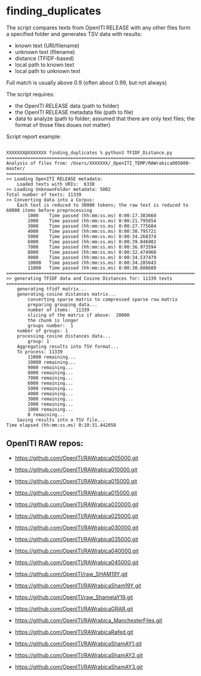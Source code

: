 # finding_duplicates

The script compares texts from OpenITI RELEASE with any other files form a specified folder and generates TSV data with results: 

- known text (URI/filename)
- unknown text (filename)
- distance (TFIDF-based)
- local path to known text
- local path to unknown text

Full match is usually above 0.9 (often about 0.99, but not always)

The script requires:

- the OpenITI RELEASE data (path to folder)
- the OpenITI RELEASE metadata file (path to file)
- data to analyze (path to folder; assumed that there are only text files; the format of those files doues not matter)


Script report example:
```

XXXXXXX@XXXXXXX finding_duplicates % python3 TFIDF_Distance.py
================================================================================
Analysis of files from: /Users/XXXXXXX/_OpenITI_TEMP/RAWrabica005000-master/
================================================================================
>> Loading OpenITI RELEASE metadata:
	Loaded texts with URIs:  6338
>> Loading UnknownFolder metadata: 5002
Total number of texts: 11339
>> Converting data into a Corpus:
	Each text is reduced to 30000 tokens; the raw text is reduced to 60000 items before preprocessing
		1000 	Time passed (hh:mm:ss.ms) 0:00:17.383660
		2000 	Time passed (hh:mm:ss.ms) 0:00:21.795654
		3000 	Time passed (hh:mm:ss.ms) 0:00:27.775684
		4000 	Time passed (hh:mm:ss.ms) 0:00:30.795721
		5000 	Time passed (hh:mm:ss.ms) 0:00:34.260374
		6000 	Time passed (hh:mm:ss.ms) 0:00:39.846982
		7000 	Time passed (hh:mm:ss.ms) 0:00:36.973594
		8000 	Time passed (hh:mm:ss.ms) 0:00:32.474960
		9000 	Time passed (hh:mm:ss.ms) 0:00:34.537479
		10000 	Time passed (hh:mm:ss.ms) 0:00:34.285643
		11000 	Time passed (hh:mm:ss.ms) 0:00:30.608689
================================================================================
>> generating TFIDF data and Cosine Distances for: 11339 texts
================================================================================
	generating tfidf matrix...
	generating cosine distances matrix...
		converting sparse matrix to compressed sparse row matrix
		preparing grouping data...
		number of items:  11339
		slicing of the matrix if above:  20000
		the chunk is longer
		groups number:  1
	number of groups: 1
	processing cosine distances data...
		group: 1
	Aggregating results into TSV format...
	To process: 11339
		11000 remaining...
		10000 remaining...
		9000 remaining...
		8000 remaining...
		7000 remaining...
		6000 remaining...
		5000 remaining...
		4000 remaining...
		3000 remaining...
		2000 remaining...
		1000 remaining...
		0 remaining...
	Saving results into a TSV file...
Time elapsed (hh:mm:ss.ms) 0:10:31.442058

```

## OpenITI RAW repos:


- https://github.com/OpenITI/RAWrabica005000.git
- https://github.com/OpenITI/RAWrabica010000.git
- https://github.com/OpenITI/RAWrabica015000.git
- https://github.com/OpenITI/RAWrabica015000.git
- https://github.com/OpenITI/RAWrabica020000.git
- https://github.com/OpenITI/RAWrabica025000.git
- https://github.com/OpenITI/RAWrabica030000.git
- https://github.com/OpenITI/RAWrabica035000.git
- https://github.com/OpenITI/RAWrabica040000.git
- https://github.com/OpenITI/RAWrabica045000.git

- https://github.com/OpenITI/raw_SHAM19Y.git
- https://github.com/OpenITI/RAWrabicaSham19Y.git
- https://github.com/OpenITI/raw_ShamelaY19.git
- https://github.com/OpenITI/RAWrabicaGRAR.git
- https://github.com/OpenITI/RAWrabica_ManchesterFiles.git
- https://github.com/OpenITI/RAWrabicaRafed.git
- https://github.com/OpenITI/RAWrabicaShamAY1.git
- https://github.com/OpenITI/RAWrabicaShamAY2.git
- https://github.com/OpenITI/RAWrabicaShamAY3.git









